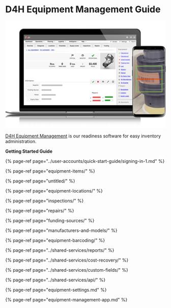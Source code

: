 # D4H Equipment Management Guide

![](../.gitbook/assets/equipment-management-overview%20%282%29.png)

[D4H Equipment Management](https://d4htechnologies.com/equipment-management) is our readiness software for easy inventory administration.

**Getting Started Guide**

{% page-ref page="../user-accounts/quick-start-guide/signing-in-1.md" %}

{% page-ref page="equipment-items/" %}

{% page-ref page="untitled/" %}

{% page-ref page="equipment-locations/" %}

{% page-ref page="inspections/" %}

{% page-ref page="repairs/" %}

{% page-ref page="funding-sources/" %}

{% page-ref page="manufacturers-and-models/" %}

{% page-ref page="equipment-barcoding/" %}

{% page-ref page="../shared-services/reports/" %}

{% page-ref page="../shared-services/cost-recovery/" %}

{% page-ref page="../shared-services/custom-fields/" %}

{% page-ref page="../shared-services/api/" %}

{% page-ref page="equipment-settings.md" %}

{% page-ref page="equipment-management-app.md" %}

